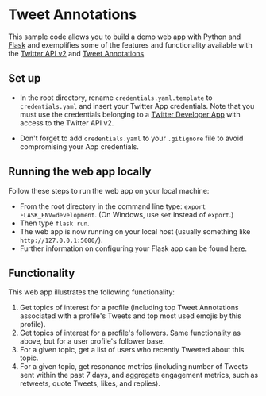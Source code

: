 # Tweet Annotations 

This sample code allows you to build a demo web app with Python and [Flask](https://flask.palletsprojects.com/en/1.1.x/) and exemplifies some of the features and functionality available with the [Twitter API v2](https://developer.twitter.com/en/docs/twitter-api/early-access) and [Tweet Annotations](https://developer.twitter.com/en/docs/twitter-api/annotations). 

## Set up 

* In the root directory, rename `credentials.yaml.template` to `credentials.yaml` and insert your Twitter App credentials. Note that you must use the credentials belonging to a [Twitter Developer App](https://developer.twitter.com/en/docs/apps/overview) with access to the Twitter API v2.

* Don't forget to add `credentials.yaml` to your `.gitignore` file to avoid compromising your App credentials.

## Running the web app locally

Follow these steps to run the web app on your local machine: 
* From the root directory in the command line type: `export FLASK_ENV=development`. (On Windows, use `set` instead of `export`.)
* Then type `flask run`. 
* The web app is now running on your local host (usually something like `http://127.0.0.1:5000/`).
* Further information on configuring your Flask app can be found [here](https://flask.palletsprojects.com/en/1.1.x/config/).

## Functionality

This web app illustrates the following functionality: 

1. Get topics of interest for a profile (including top Tweet Annotations associated with a profile's Tweets and top most used emojis by this profile). 
2. Get topics of interest for a profile's followers. Same functionality as above, but for a user profile's follower base. 
3. For a given topic, get a list of users who recently Tweeted about this topic.
4. For a given topic, get resonance metrics (including number of Tweets sent within the past 7 days, and aggregate engagement metrics, such as retweets, quote Tweets, likes, and replies).